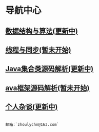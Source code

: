 # 导航中心

## [数据结构与算法(更新中)](http://blog.zhoulychn.com/algorithm/center.html)

## [线程与同步(暂未开始)](http://blog.zhoulychn.com/concurrent/center.html)

## [Java集合类源码解析(更新中)](http://blog.zhoulychn.com/JavaSE/center.html)

## [ava框架源码解析(暂未开始)](http://blog.zhoulychn.com/framework/center.html)

## [个人杂谈(更新中)](http://blog.zhoulychn.com/chat/center.html)

                                                                                                                   邮箱:`zhoulychn@163.com`
